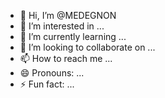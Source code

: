- 👋 Hi, I’m @MEDEGNON
- 👀 I’m interested in ...
- 🌱 I’m currently learning ...
- 💞️ I’m looking to collaborate on ...
- 📫 How to reach me ...
- 😄 Pronouns: ...
- ⚡ Fun fact: ...

<!---
MEDEGNON/MEDEGNON is a ✨ special ✨ repository because its `README.md` (this file) appears on your GitHub profile.
You can click the Preview link to take a look at your changes.
--->
